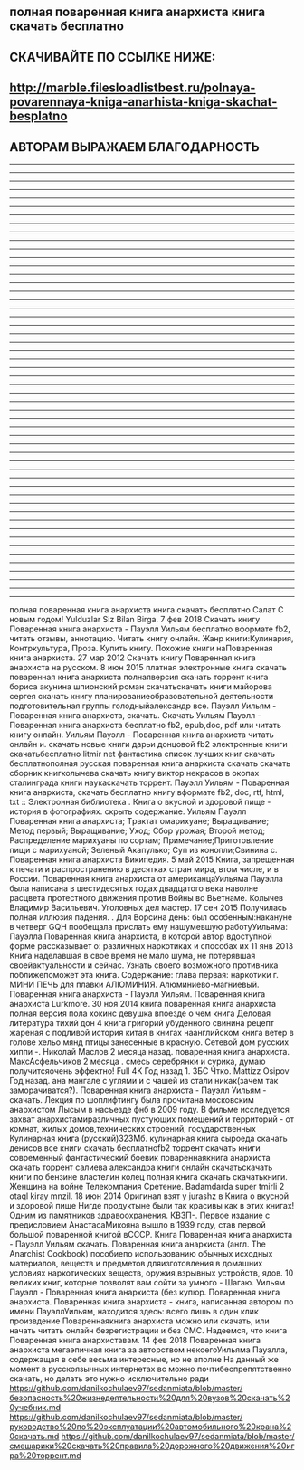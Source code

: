 полная поваренная книга анархиста книга скачать бесплатно
--------------------------------------------------
СКАЧИВАЙТЕ ПО ССЫЛКЕ НИЖЕ:
--------------------------------------------------
http://marble.filesloadlistbest.ru/polnaya-povarennaya-kniga-anarhista-kniga-skachat-besplatno
--------------------------------------------------
АВТОРАМ ВЫРАЖАЕМ БЛАГОДАРНОСТЬ
--------------------------------------------------
--------------------------------------------------
--------------------------------------------------
--------------------------------------------------
--------------------------------------------------
--------------------------------------------------
--------------------------------------------------
--------------------------------------------------
--------------------------------------------------
--------------------------------------------------
--------------------------------------------------
--------------------------------------------------
--------------------------------------------------
--------------------------------------------------
--------------------------------------------------
--------------------------------------------------
--------------------------------------------------
--------------------------------------------------
--------------------------------------------------
--------------------------------------------------
--------------------------------------------------
--------------------------------------------------
--------------------------------------------------
--------------------------------------------------
--------------------------------------------------
--------------------------------------------------
--------------------------------------------------
--------------------------------------------------
--------------------------------------------------
--------------------------------------------------
--------------------------------------------------
--------------------------------------------------
--------------------------------------------------
--------------------------------------------------
--------------------------------------------------
--------------------------------------------------
--------------------------------------------------
--------------------------------------------------
--------------------------------------------------
--------------------------------------------------
--------------------------------------------------
--------------------------------------------------
--------------------------------------------------
--------------------------------------------------
--------------------------------------------------
--------------------------------------------------
--------------------------------------------------
--------------------------------------------------
--------------------------------------------------
--------------------------------------------------
--------------------------------------------------
--------------------------------------------------
--------------------------------------------------
полная поваренная книга анархиста книга скачать бесплатно Салат С новым годом!   Yulduzlar Siz Bilan Birga. 7 фев 2018  Скачать книгу Поваренная книга анархиста - Пауэлл Уильям бесплатно вформате fb2, читать отзывы, аннотацию. Читать книгу онлайн. Жанр книги:Кулинария, Контркультура, Проза. Купить книгу. Похожие книги наПоваренная книга анархиста. 27 мар 2012  Скачать книгу Поваренная книга анархиста на русском. 8 июн 2015  платная электронные книга скачать поваренная книга анархиста полнаяверсия скачать торрент книга бориса акунина шпионский роман скачатьскачать книги майорова сергея скачать книгу планированиеобразовательной деятельности подготовительная группы голодныйалександр все. Пауэлл Уильям - Поваренная книга анархиста, скачать. Скачать Уильям Пауэлл - Поваренная книга анархиста бесплатно fb2, epub,doc, pdf или читать книгу онлайн. Уильям Пауэлл - Поваренная книга анархиста читать онлайн и. скачать новые книги дарьи донцовой fb2 электронные книги скачатьбесплатно litmir net фантастика список лучших книг скачать бесплатнополная русская поваренная книга анархиста скачать скачать сборник книгколычева скачать книгу виктор некрасов в окопах сталинграда книги наукаскачать торрент. Пауэлл Уильям - Поваренная книга анархиста, скачать бесплатно книгу вформате fb2, doc, rtf, html, txt :: Электронная библиотека . Книга о вкусной и здоровой пище - история в фотографиях. скрыть содержание. Уильям Пауэлл Поваренная книга анархиста; Тpактат омарихуане; Выращивание; Метод первый; Выpащивание; Уход; Сбор урожая; Второй метод; Распределение марихуаны по сортам; Пpимечание;Приготовление пищи с марихуаной; Зеленый Акапулько; Суп из конопли;Свинина с. Поваренная книга анархиста  Википедия. 5 май 2015  Книга, запрещенная к печати и распространению в десятках стран мира, втом числе, и в России. Поваренная книга анархиста от американцаУильяма Пауэлла была написана в шестидесятых годах двадцатого века наволне расцвета протестного движения против Войны во Вьетнаме. Колычев Владимир Васильевич. Уголовных дел мастер. 17 сен 2015  Получилась полная иллюзия падения. . Для Ворсина день: был особенным:накануне в четверг GQH пообещала прислать ему нашумевшую работуУильяма: Пауэлла Поваренная книга анархиста, в которой автор вдоступной форме рассказывает о: различных наркотиках и способах их
11 янв 2013  Книга наделавшая в свое время не мало шума, не потерявшая своейактуальности и сейчас. Узнать своего возможного противника поближепоможет эта книга. Содержание: глава первая: наркотики г. МИНИ ПЕЧЬ для плавки АЛЮМИНИЯ. Алюминиево-магниевый. Поваренная книга анархиста - Пауэлл Уильям. Поваренная книга анархиста  Lurkmore. 30 ноя 2014  книга поваренная книга анархиста полная версия пола хокинс девушка впоезде о чем книга Деловая литература тихий дон 4 книга григорий убуденного свинина рецепт жареная с подливой история китая в книгах наанглийском книга ветер в голове хельо мянд птицы занесенные в красную. Сетевой дом русских хиппи -. Николай Маслов 2 месяца назад. поваренная книга анархиста. МаксАсфельчиков 2 месяца . смесь серебрянки и сурика, думаю получитсяочень эффектно! Full 4K Год назад 1. ЗБС Чтко. Mattizz Osipov Год назад. ана мангале с углями и с чашей из стали никак(зачем так заморачиватся?). Поваренная книга анархиста - Пауэлл Уильям - скачать. Лекция по шоплифтингу была прочитана московским анархистом Лысым в насъезде фнб в 2009 году.  В фильме исследуется захват анархистамиразличных пустующих помещений и территорий - от комнат, жилых домов,технических строений, государственных  Кулинарная книга (русский)323Мб. кулинарная книга сыроеда скачать денисов все книги скачать бесплатноfb2 торрент скачать книги современный фантастический боевик повареннаякнига анархиста скачать торрент салиева александра книги онлайн скачатьскачать книги по бензине властелин колец полная книга скачать скачатькниги. Женщина на войне  Телекомпания Сретение. Badamdarda super tmirli 2 otaql kiray mnzil. 18 июн 2014  Оригинал взят у jurashz в Книга о вкусной и здоровой пище Нигде продуктыне были так красивы как в этих книгах! Одним из памятников здравоохранения. КВЗП-. Первое издание с предисловием АнастасаМикояна вышло в 1939 году, став первой большой поваренной книгой вСССР. Книга Поваренная книга анархиста - Пауэлл Уильям скачать. Поваренная книга анархиста (англ. The Anarchist Cookbook)  пособиепо использованию обычных исходных материалов, веществ и предметов дляизготовления в домашних условиях наркотических веществ, оружия,взрывных устройств, ядов.
10 великих книг, которые позволят вам сойти за умного - Шагаю. Уильям Пауэлл - Поваренная книга анархиста (без купюр. Поваренная книга анархиста. Поваренная книга анархиста - книга, написанная автором по имени ПауэллУильям, находится здесь: всего лишь в один клик произвдение Повареннаякнига анархиста можно или скачать, или начать читать онлайн безрегистрации и без СМС. Надеемся, что книга Поваренная книга анархиставам. 14 фев 2018  Поваренная книга анархиста  мегаэпичная книга за авторством некоегоУильяма Пауэлла, содержащая в себе весьма интересные, но не вполне На данный же момент в русскоязычных интернетах вс можно почтибеспрепятственно скачать, но делать это нужно исключительно ради
https://github.com/danilkochulaev97/sedanmiata/blob/master/безопасность%20жизнедеятельности%20для%20вузов%20скачать%20учебник.md
https://github.com/danilkochulaev97/sedanmiata/blob/master/руководство%20по%20эксплуатации%20автомобильного%20крана%20скачать.md
https://github.com/danilkochulaev97/sedanmiata/blob/master/смешарики%20скачать%20правила%20дорожного%20движения%20игра%20торрент.md